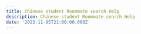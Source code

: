 ```yaml
---
title: Chinese student Roommate search Help
description: Chinese student Roommate search Help
date: '2023-11-05T21:00:00.000Z'
---
```



